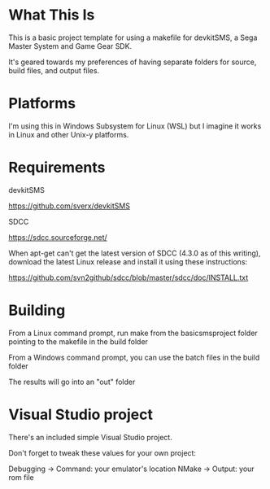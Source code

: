 # What This Is

This is a basic project template for using a makefile for devkitSMS, a Sega Master System and Game Gear SDK.

It's geared towards my preferences of having separate folders for source, build files, and output files.

# Platforms

I'm using this in Windows Subsystem for Linux (WSL) but I imagine it works in Linux and other Unix-y platforms. 


# Requirements

devkitSMS

https://github.com/sverx/devkitSMS


SDCC

https://sdcc.sourceforge.net/


When apt-get can't get the latest version of SDCC (4.3.0 as of this writing), download the latest Linux release and install it using these instructions:

https://github.com/svn2github/sdcc/blob/master/sdcc/doc/INSTALL.txt



# Building

From a Linux command prompt, run make from the basicsmsproject folder pointing to the makefile in the build folder

From a Windows command prompt, you can use the batch files in the build folder

	
The results will go into an "out" folder


# Visual Studio project

There's an included simple Visual Studio project. 

Don't forget to tweak these values for your own project:

Debugging -> Command: your emulator's location
NMake -> Output: your rom file